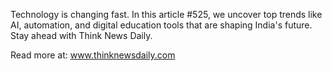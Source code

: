 Technology is changing fast. In this article #525, we uncover top trends like AI, automation, and digital education tools that are shaping India's future. Stay ahead with Think News Daily.

Read more at: www.thinknewsdaily.com